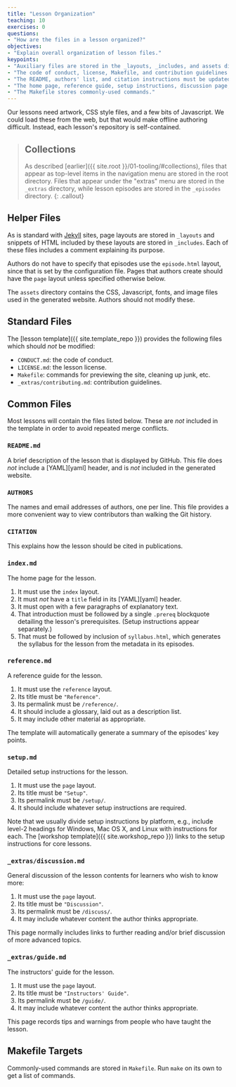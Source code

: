 ```yaml
---
title: "Lesson Organization"
teaching: 10
exercises: 0
questions:
- "How are the files in a lesson organized?"
objectives:
- "Explain overall organization of lesson files."
keypoints:
- "Auxiliary files are stored in the _layouts, _includes, and assets directories."
- "The code of conduct, license, Makefile, and contribution guidelines should not be modified."
- "The README, authors' list, and citation instructions must be updated for each lesson."
- "The home page, reference guide, setup instructions, discussion page, and instructors' guide must be updated for each lesson."
- "The Makefile stores commonly-used commands."
---
```

Our lessons need artwork,
CSS style files,
and a few bits of Javascript.
We could load these from the web,
but that would make offline authoring difficult.
Instead, each lesson's repository is self-contained.

> ## Collections
>
> As described [earlier]({{ site.root }}/01-tooling/#collections),
> files that appear as top-level items in the navigation menu are stored in the root directory.
> Files that appear under the "extras" menu are stored in the `_extras` directory,
> while lesson episodes are stored in the `_episodes` directory.
{: .callout}

## Helper Files

As is standard with [Jekyll][jekyll] sites,
page layouts are stored in `_layouts`
and snippets of HTML included by these layouts are stored in `_includes`.
Each of these files includes a comment explaining its purpose.

Authors do not have to specify that episodes use the `episode.html` layout,
since that is set by the configuration file.
Pages that authors create should have the `page` layout unless specified otherwise below.

The `assets` directory contains the CSS, Javascript, fonts, and image files
used in the generated website.
Authors should not modify these.

## Standard Files

The [lesson template]({{ site.template_repo }}) provides the following files
which should *not* be modified:

*   `CONDUCT.md`: the code of conduct.
*   `LICENSE.md`: the lesson license.
*   `Makefile`: commands for previewing the site, cleaning up junk, etc.
*   `_extras/contributing.md`: contribution guidelines.

## Common Files

Most lessons will contain the files listed below.
These are *not* included in the template in order to avoid repeated merge conflicts.

### `README.md`

A brief description of the lesson that is displayed by GitHub.
This file does *not* include a [YAML][yaml] header,
and is *not* included in the generated website.

### `AUTHORS`

The names and email addresses of authors, one per line.
This file provides a more convenient way to view contributors than walking the Git history.

### `CITATION`

This explains how the lesson should be cited in publications.

### `index.md`

The home page for the lesson.

1.  It must use the `index` layout.
2.  It must *not* have a `title` field in its [YAML][yaml] header.
3.  It must open with a few paragraphs of explanatory text.
4.  That introduction must be followed by a single `.prereq` blockquote
    detailing the lesson's prerequisites.
    (Setup instructions appear separately.)
5.  That must be followed by inclusion of `syllabus.html`,
    which generates the syllabus for the lesson
    from the metadata in its episodes.

### `reference.md`

A reference guide for the lesson.

1.  It must use the `reference` layout.
2.  Its title must be `"Reference"`.
3.  Its permalink must be `/reference/`.
4.  It should include a glossary, laid out as a description list.
5.  It may include other material as appropriate.

The template will automatically generate a summary of the episodes' key points.

### `setup.md`

Detailed setup instructions for the lesson.

1.  It must use the `page` layout.
2.  Its title must be `"Setup"`.
3.  Its permalink must be `/setup/`.
4.  It should include whatever setup instructions are required.

Note that we usually divide setup instructions by platform,
e.g.,
include level-2 headings for Windows, Mac OS X, and Linux
with instructions for each.
The [workshop template]({{ site.workshop_repo }})
links to the setup instructions for core lessons.

### `_extras/discussion.md`

General discussion of the lesson contents for learners who wish to know more:

1.  It must use the `page` layout.
2.  Its title must be `"Discussion"`.
3.  Its permalink must be `/discuss/`.
4.  It may include whatever content the author thinks appropriate.

This page normally includes links to further reading
and/or brief discussion of more advanced topics.

### `_extras/guide.md`

The instructors' guide for the lesson.

1.  It must use the `page` layout.
2.  Its title must be `"Instructors' Guide"`.
3.  Its permalink must be `/guide/`.
4.  It may include whatever content the author thinks appropriate.

This page records tips and warnings from people who have taught the lesson.

## Makefile Targets

Commonly-used commands are stored in `Makefile`.
Run `make` on its own to get a list of commands.

[jekyll]: http://jekyllrb.com/
[jekyll-collection]: https://jekyllrb.com/docs/collections/
